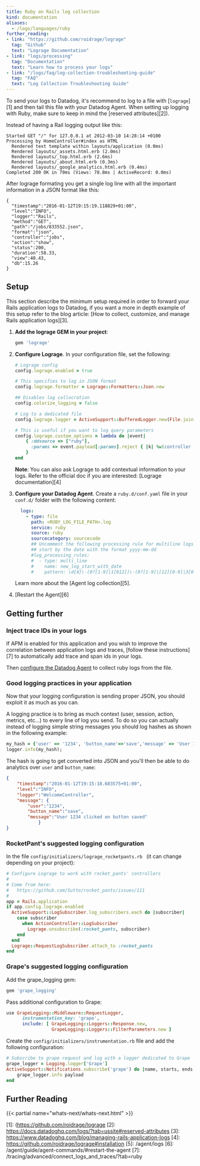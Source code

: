 ```yaml
---
title: Ruby on Rails log collection
kind: documentation
aliases:
  - /logs/languages/ruby
further_reading:
- link: "https://github.com/roidrage/lograge"
  tag: "Github"
  text: "Lograge Documentation"
- link: "logs/processing"
  tag: "Documentation"
  text: "Learn how to process your logs"
- link: "/logs/faq/log-collection-troubleshooting-guide"
  tag: "FAQ"
  text: "Log Collection Troubleshooting Guide"
---
```


To send your logs to Datadog, it's recommend to log to a file with [`lograge`][1] and then tail this file with your Datadog Agent. When setting up logging with Ruby, make sure to keep in mind the [reserved attributes][2]).

Instead of having a Rail logging output like this:

```
Started GET "/" for 127.0.0.1 at 2012-03-10 14:28:14 +0100
Processing by HomeController#index as HTML
  Rendered text template within layouts/application (0.0ms)
  Rendered layouts/_assets.html.erb (2.0ms)
  Rendered layouts/_top.html.erb (2.6ms)
  Rendered layouts/_about.html.erb (0.3ms)
  Rendered layouts/_google_analytics.html.erb (0.4ms)
Completed 200 OK in 79ms (Views: 78.8ms | ActiveRecord: 0.0ms)
```

After lograge formating you get a single log line with all the important information in a JSON format like this:

```
{
  "timestamp":"2016-01-12T19:15:19.118829+01:00",
  "level":"INFO",
  "logger":"Rails",
  "method":"GET",
  "path":"/jobs/833552.json",
  "format":"json",
  "controller":"jobs",
  "action":"show",
  "status":200,
  "duration":58.33,
  "view":40.43,
  "db":15.26
}
```

## Setup

This section describe the minimum setup required in order to forward your Rails application logs to Datadog, if you want a more in depth example of this setup refer to the blog article: [How to collect, customize, and manage Rails application logs][3].

1. **Add the lograge GEM in your project**:

    ```ruby
    gem 'lograge'
    ```

2. **Configure Lograge**. In your configuration file, set the following:

    ```ruby
    # Lograge config
    config.lograge.enabled = true

    # This specifies to log in JSON format
    config.lograge.formatter = Lograge::Formatters::Json.new

    ## Disables log collocration
    config.colorize_logging = false

    # Log to a dedicated file
    config.lograge.logger = ActiveSupport::BufferedLogger.new(File.join(Rails.root, 'log', "#{Rails.env}.log"))

    # This is useful if you want to log query parameters
    config.lograge.custom_options = lambda do |event|
        { :ddsource => ["ruby"],
          :params => event.payload[:params].reject { |k| %w(controller action).include? k }
        }
    end
    ```

    **Note**: You can also ask Lograge to add contextual information to your logs. Refer to the official doc if you are interested: [Lograge documentation][4]

3. **Configure your Datadog Agent**. Create a `ruby.d/conf.yaml` file in your `conf.d/` folder with the following content:

    ```yaml
      logs:
        - type: file
          path: <RUBY_LOG_FILE_PATH>.log
          service: ruby
          source: ruby
          sourcecategory: sourcecode
          ## Uncomment the following processing rule for multiline logs if they
          ## start by the date with the format yyyy-mm-dd
          #log_processing_rules:
          #  - type: multi_line
          #    name: new_log_start_with_date
          #    pattern: \d{4}\-(0?[1-9]|1[012])\-(0?[1-9]|[12][0-9]|3[01])
    ```

    Learn more about the [Agent log collection][5].

4. [Restart the Agent][6]

## Getting further

### Inject trace IDs in your logs

If APM is enabled for this application and you wish to improve the correlation between application logs and traces, [follow these instructions][7] to automatically add trace and span ids in your logs.

Then [configure the Datadog Agent](#configure-your-datadog-agent) to collect ruby logs from the file.

### Good logging practices in your application

Now that your logging configuration is sending proper JSON, you should exploit it as much as you can.

A logging practice is to bring as much context (user, session, action, metrics, etc...) to every line of log you send.
To do so you can actually instead of logging simple string messages you should log hashes as shown in the following example:

```ruby
my_hash = {'user' => '1234', 'button_name'=>'save','message' => 'User 1234 clicked on button saved'};
logger.info(my_hash);
```

The hash is going to get converted into JSON and you'll then be able to do analytics over `user` and `button_name`:

```json
{
    "timestamp":"2016-01-12T19:15:18.683575+01:00",
    "level":"INFO",
    "logger":"WelcomeController",
    "message": {
        "user":"1234",
        "button_name":"save",
        "message":"User 1234 clicked on button saved"
            }
}
```

### RocketPant's suggested logging configuration

In the file `config/initializers/lograge_rocketpants.rb ` (it can change depending on your project):

```ruby
# Configure Lograge to work with rocket_pants' controllers
#
# Come from here:
#   https://github.com/Sutto/rocket_pants/issues/111
#
app = Rails.application
if app.config.lograge.enabled
  ActiveSupport::LogSubscriber.log_subscribers.each do |subscriber|
    case subscriber
      when ActionController::LogSubscriber
        Lograge.unsubscribe(:rocket_pants, subscriber)
    end
  end
  Lograge::RequestLogSubscriber.attach_to :rocket_pants
end
```

### Grape's suggested logging configuration

Add the grape_logging gem:

```ruby
gem 'grape_logging'
```

Pass additional configuration to Grape:

```ruby
use GrapeLogging::Middleware::RequestLogger,
      instrumentation_key: 'grape',
      include: [ GrapeLogging::Loggers::Response.new,
                 GrapeLogging::Loggers::FilterParameters.new ]
```

Create the `config/initializers/instrumentation.rb` file and add the following configuration:

```ruby
# Subscribe to grape request and log with a logger dedicated to Grape
grape_logger = Logging.logger['Grape']
ActiveSupport::Notifications.subscribe('grape') do |name, starts, ends, notification_id, payload|
    grape_logger.info payload
end
```

## Further Reading

{{< partial name="whats-next/whats-next.html" >}}

[1]: (https://github.com/roidrage/lograge
[2]: https://docs.datadoghq.com/logs/?tab=ussite#reserved-attributes
[3]: https://www.datadoghq.com/blog/managing-rails-application-logs
[4]: https://github.com/roidrage/lograge#installation
[5]: /agent/logs
[6]: /agent/guide/agent-commands/#restart-the-agent
[7]: /tracing/advanced/connect_logs_and_traces/?tab=ruby
